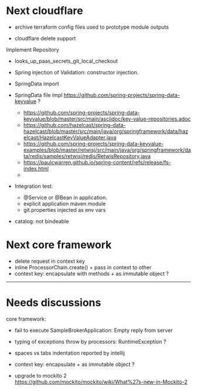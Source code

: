 
# Next cloudflare

- archive terraform config files used to prototype module outputs 

- cloudflare delete support

Implement Repository
- looks_up_paas_secrets_git_local_checkout
- Spring injection of Validation: constructor injection.
- SpringData import
- SpringData file impl https://github.com/spring-projects/spring-data-keyvalue ?
    - https://github.com/spring-projects/spring-data-keyvalue/blob/master/src/main/asciidoc/key-value-repositories.adoc
    - https://github.com/hazelcast/spring-data-hazelcast/blob/master/src/main/java/org/springframework/data/hazelcast/HazelcastKeyValueAdapter.java
    - https://github.com/spring-projects/spring-data-keyvalue-examples/blob/master/retwisj/src/main/java/org/springframework/data/redis/samples/retwisj/redis/RetwisRepository.java
    - https://paulcwarren.github.io/spring-content/refs/release/fs-index.html
    - 


- Integration test: 
   - @Service or @Bean in application.
   - explicit application maven module
   - git.properties injected as env vars

- catalog: not bindeable
                                                            



 

# Next core framework

- delete request in context key 
- inline ProcessorChain.create() + pass in context to other
- context key: encapsulate with methods + as immutable object ?
 
 
---------------
# Needs discussions


core framework:
- fail to execute SampleBrokerApplication:  Empty reply from server

- typing of exceptions throw by processors: RuntimeException ?
- spaces vs tabs indentation reported by intellij
- context key: encapsulate + as immutable object ?
- upgrade to mockito 2 https://github.com/mockito/mockito/wiki/What%27s-new-in-Mockito-2 


